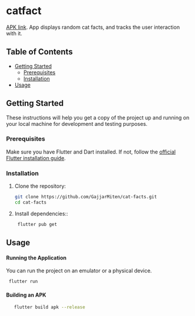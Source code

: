 # catfact

[APK link](https://drive.google.com/file/d/1PIcUVpNSUMRy7sZYKqOMRWcYWYD024ie/view?usp=sharing). App displays random cat facts, and tracks the user interaction with it.

## Table of Contents
- [Getting Started](#getting-started)
  - [Prerequisites](#prerequisites)
  - [Installation](#installation)
- [Usage](#usage)

## Getting Started

These instructions will help you get a copy of the project up and running on your local machine for development and testing purposes.

### Prerequisites

Make sure you have Flutter and Dart installed. If not, follow the [official Flutter installation guide](https://flutter.dev/docs/get-started/install).

### Installation

1. Clone the repository:

   ```bash
   git clone https://github.com/GajjarMiten/cat-facts.git
   cd cat-facts
   ```
2. Install dependencies::
   ```bash
    flutter pub get
   ```

## Usage
#### Running the Application
You can run the project on an emulator or a physical device.
   ```bash
    flutter run
   ```

#### Building an APK
 ```bash
    flutter build apk --release
   ```
